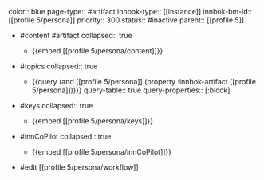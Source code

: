 color:: blue
page-type:: #artifact
innbok-type:: [[instance]]
innbok-bm-id:: [[profile 5/persona]]
priority:: 300
status:: #inactive
parent:: [[profile 5]]

- #content #artifact
  collapsed:: true
	- {{embed [[profile 5/persona/content]]}}
- #topics
   collapsed:: true
    - {{query (and [[profile 5/persona]] (property :innbok-artifact [[profile 5/persona]]))}}
      query-table:: true
      query-properties:: [:block]
- #keys
  collapsed:: true
	- {{embed [[profile 5/persona/keys]]}}
- #innCoPilot
   collapsed:: true
	 - {{embed [[profile 5/persona/innCoPilot]]}}

- #edit [[profile 5/persona/workflow]]






